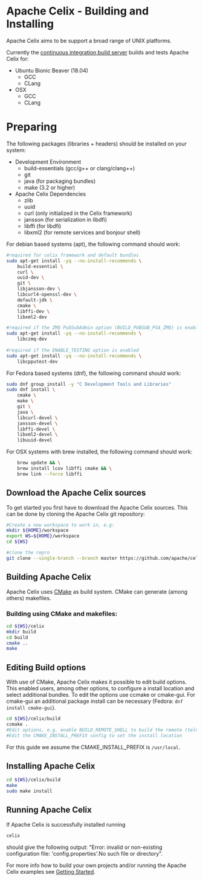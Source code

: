 <!--
Licensed to the Apache Software Foundation (ASF) under one or more
contributor license agreements.  See the NOTICE file distributed with
this work for additional information regarding copyright ownership.
The ASF licenses this file to You under the Apache License, Version 2.0
(the "License"); you may not use this file except in compliance with
the License.  You may obtain a copy of the License at
   
    http://www.apache.org/licenses/LICENSE-2.0

Unless required by applicable law or agreed to in writing, software
distributed under the License is distributed on an "AS IS" BASIS,
WITHOUT WARRANTIES OR CONDITIONS OF ANY KIND, either express or implied.
See the License for the specific language governing permissions and
limitations under the License.
-->

# Apache Celix - Building and Installing
Apache Celix aims to be support a broad range of UNIX platforms.
 
Currently the [continuous integration build server](https://travis-ci.org/apache/celix) builds and tests Apache Celix for:

* Ubuntu Bionic Beaver (18.04)
    * GCC 
    * CLang 
* OSX
    * GCC 
    * CLang 

# Preparing
The following packages (libraries + headers) should be installed on your system:

* Development Environment
    * build-essentials (gcc/g++ or clang/clang++) 
	* git
    * java (for packaging bundles)
	* make (3.2 or higher)
* Apache Celix Dependencies
    * zlib
    * uuid
	* curl (only initialized in the Celix framework)
	* jansson (for serialization in libdfi)
	* libffi (for libdfi)
	* libxml2 (for remote services and bonjour shell)
	

For debian based systems (apt), the following command should work:
```bash
#required for celix framework and default bundles
sudo apt-get install -yq --no-install-recommends \
    build-essential \
    curl \
    uuid-dev \
    git \
    libjansson-dev \
    libcurl4-openssl-dev \
    default-jdk \
    cmake \
    libffi-dev \
    libxml2-dev

#required if the ZMQ PubSubAdmin option (BUILD_PUBSUB_PSA_ZMQ) is enabled
sudo apt-get install -yq --no-install-recommends \
    libczmq-dev 
     
#required if the ENABLE_TESTING option is enabled
sudo apt-get install -yq --no-install-recommends \
    libcpputest-dev
```

For Fedora based systems (dnf), the following command should work:
```bash
sudo dnf group install -y "C Development Tools and Libraries"
sudo dnf install \
    cmake \
    make \
    git \
    java \
    libcurl-devel \
    jansson-devel \
    libffi-devel \
    libxml2-devel \
    libuuid-devel
```

For OSX systems with brew installed, the following command should work:
```bash
    brew update && \
    brew install lcov libffi cmake && \
    brew link --force libffi
```

## Download the Apache Celix sources
To get started you first have to download the Apache Celix sources. This can be done by cloning the Apache Celix git repository:

```bash
#Create a new workspace to work in, e.g:
mkdir ${HOME}/workspace
export WS=${HOME}/workspace
cd ${WS}

#clone the repro
git clone --single-branch --branch master https://github.com/apache/celix.git
```

## Building Apache Celix
Apache Celix uses [CMake](https://cmake.org) as build system. CMake can generate (among others) makefiles. 

### Building using CMake and makefiles:
```bash
cd ${WS}/celix
mkdir build
cd build
cmake .. 
make 
```

## Editing Build options
With use of CMake, Apache Celix makes it possible to edit build options. This enabled users, among other options, to configure a install location and select additional bundles.
To edit the options use ccmake or cmake-gui. For cmake-gui an additional package install can be necessary (Fedora: `dnf install cmake-gui`). 

```bash
cd ${WS}/celix/build
ccmake .
#Edit options, e.g. enable BUILD_REMOTE_SHELL to build the remote (telnet) shell
#Edit the CMAKE_INSTALL_PREFIX config to set the install location
```

For this guide we assume the CMAKE_INSTALL_PREFIX is `/usr/local`.

## Installing Apache Celix

```bash
cd ${WS}/celix/build
make
sudo make install
```

## Running Apache Celix

If Apache Celix is successfully installed running
```bash
celix
```
should give the following output:
"Error: invalid or non-existing configuration file: 'config.properties'.No such file or directory".

For more info how to build your own projects and/or running the Apache Celix examples see [Getting Started](../getting_started/README.md).
